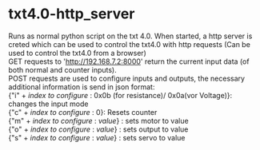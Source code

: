 # txt4.0-http_server
Runs as normal python script on the txt 4.0. When started, a http server is creted which can be used to control the txt4.0 with http requests (Can be used to control the txt4.0 from a browser)<br>
GET requests to 'http://192.168.7.2:8000' return the current input data (of both normal and counter inputs).<br>
POST requests are used to configure inputs and outputs, the necessary additional information is send in json format:<br>
{"i" + *index to configure* : 0x0b (for resistance)/ 0x0a(vor Voltage)}: changes the input mode<br>
{"c" + *index to configure* : 0}: Resets counter<br>
{"m" + *index to configure* : *value*} : sets motor to value <br>
{"o" + *index to configure* : *value*} : sets output to value <br>
{"s" + *index to configure* : *value*} : sets servo to value <br>



